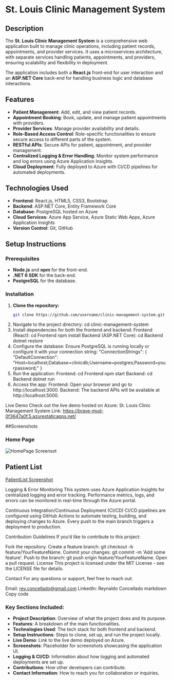 # St. Louis Clinic Management System

## Description
The **St. Louis Clinic Management System** is a comprehensive web application built to manage clinic operations, including patient records, appointments, and provider services. It uses a microservices architecture, with separate services handling patients, appointments, and providers, ensuring scalability and flexibility in deployment.

The application includes both a **React.js** front-end for user interaction and an **ASP.NET Core** back-end for handling business logic and database interactions.

## Features
- **Patient Management**: Add, edit, and view patient records.
- **Appointment Booking**: Book, update, and manage patient appointments with providers.
- **Provider Services**: Manage provider availability and details.
- **Role-Based Access Control**: Role-specific functionalities to ensure secure access to different parts of the system.
- **RESTful APIs**: Secure APIs for patient, appointment, and provider management.
- **Centralized Logging & Error Handling**: Monitor system performance and log errors using Azure Application Insights.
- **Cloud Deployment**: Fully deployed to Azure with CI/CD pipelines for automated deployments.

## Technologies Used
- **Frontend**: React.js, HTML5, CSS3, Bootstrap
- **Backend**: ASP.NET Core, Entity Framework Core
- **Database**: PostgreSQL hosted on Azure
- **Cloud Services**: Azure App Service, Azure Static Web Apps, Azure Application Insights
- **Version Control**: Git, GitHub

## Setup Instructions

### Prerequisites
- **Node.js** and **npm** for the front-end.
- **.NET 6 SDK** for the back-end.
- **PostgreSQL** for the database.

### Installation

1. **Clone the repository:**
   ```bash
   git clone https://github.com/username/clinic-management-system.git
2. Navigate to the project directory:
   cd clinic-management-system
3. Install dependencies for both the frontend and backend:
    Frontend (React):
      cd Frontend
      npm install
    Backend (ASP.NET Core):
      cd Backend
      dotnet restore
4. Configure the database: Ensure PostgreSQL is running locally or configure it with your connection string:
    "ConnectionStrings": {
       "DefaultConnection": "Host=localhost;Database=clinicdb;Username=postgres;Password=yourpassword;"
    }
5. Run the application:
    Frontend:
      cd Frontend
      npm start
    Backend:
      cd Backend
      dotnet run
6. Access the app:
    Frontend: Open your browser and go to http://localhost:3000.
    Backend: The backend APIs will be available at http://localhost:5000.

Live Demo
Check out the live demo hosted on Azure: St. Louis Clinic Management System Link: https://brave-mud-0f3647a0f.5.azurestaticapps.net/

##Screenshots

### Home Page
![HomePage Screensot](https://github.com/rconcellado/StLouisClinic/blob/main/2024-09-26%2019_55_17-.png?raw=true)

## Patient List
[PatientList Screenshot](https://github.com/rconcellado/StLouisClinic/blob/main/2024-09-26%2020_05_00-.png?raw=true)

Logging & Error Monitoring
This system uses Azure Application Insights for centralized logging and error tracking. Performance metrics, logs, and errors can be monitored in real-time through the Azure portal.

Continuous Integration/Continuous Deployment (CI/CD)
CI/CD pipelines are configured using GitHub Actions to automate testing, building, and deploying changes to Azure. Every push to the main branch triggers a deployment to production.

Contribution Guidelines
If you’d like to contribute to this project:

Fork the repository.
Create a feature branch: git checkout -b feature/YourFeatureName.
Commit your changes: git commit -m 'Add some feature'.
Push to the branch: git push origin feature/YourFeatureName.
Open a pull request.
License
This project is licensed under the MIT License - see the LICENSE file for details.

Contact
For any questions or support, feel free to reach out:

Email: rey.concellado@gmail.com
LinkedIn: Reynaldo Concellado
markdown
Copy code

### Key Sections Included:
- **Project Description**: Overview of what the project does and its purpose.
- **Features**: A breakdown of the main functionalities.
- **Technologies Used**: The tech stack for both frontend and backend.
- **Setup Instructions**: Steps to clone, set up, and run the project locally.
- **Live Demo**: Link to the live demo deployed on Azure.
- **Screenshots**: Placeholder for screenshots showcasing the application UI.
- **Logging & CI/CD**: Information about how logging and automated deployments are set up.
- **Contributions**: How other developers can contribute.
- **Contact Information**: How to reach you for collaboration or inquiries.
